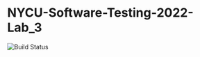 # NYCU-Software-Testing-2022-Lab_3

![Build Status](https://github.com/wei032499/ST-2022-310552020/actions/workflows/CI.yml/badge.svg)